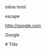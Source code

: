 inline hrml

escape

<http://google.com>

<a herf="http://google" target="_brank">Google</a>

\# Title
